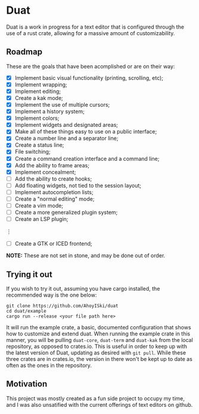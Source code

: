 # Duat

Duat is a work in progress for a text editor that is configured through the use of a rust crate, allowing for a massive amount of customizability.

## Roadmap

These are the goals that have been acomplished or are on their way:

- [x] Implement basic visual functionality (printing, scrolling, etc);
- [x] Implement wrapping;
- [x] Implement editing;
- [x] Create a kak mode;
- [x] Implement the use of multiple cursors;
- [x] Implement a history system;
- [x] Implement colors;
- [x] Implement widgets and designated areas;
- [x] Make all of these things easy to use on a public interface;
- [x] Create a number line and a separator line;
- [x] Create a status line;
- [x] File switching;
- [x] Create a command creation interface and a command line;
- [x] Add the ability to frame areas;
- [x] Implement concealment;
- [ ] Add the ability to create hooks;
- [ ] Add floating widgets, not tied to the session layout;
- [ ] Implement autocompletion lists;
- [ ] Create a "normal editing" mode;
- [ ] Create a vim mode;
- [ ] Create a more generalized plugin system;
- [ ] Create an LSP plugin;

︙

- [ ] Create a GTK or ICED frontend;

__NOTE:__ These are not set in stone, and may be done out of order.

## Trying it out

If you wish to try it out, assuming you have cargo installed, the recommended way is the one below:
```
git clone https://github.com/AhoyISki/duat
cd duat/example
cargo run --release <your file path here>
```
It will run the example crate, a basic, documented configuration that shows how to customize and extend duat. When running the example crate in this manner, you will be pulling `duat-core`, `duat-term` and `duat-kak` from the local repository, as opposed to crates.io. This is useful in order to keep up with the latest version of Duat, updating as desired with `git pull`. While these three crates are in crates.io, the version in there won't be kept up to date as often as the ones in the repository.

## Motivation

This project was mostly created as a fun side project to occupy my time, and I was also unsatified with the current offerings of text editors on github.
